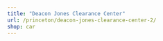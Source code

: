 ```yaml
---
title: "Deacon Jones Clearance Center"
url: /princeton/deacon-jones-clearance-center-2/
shop: car
---
```

